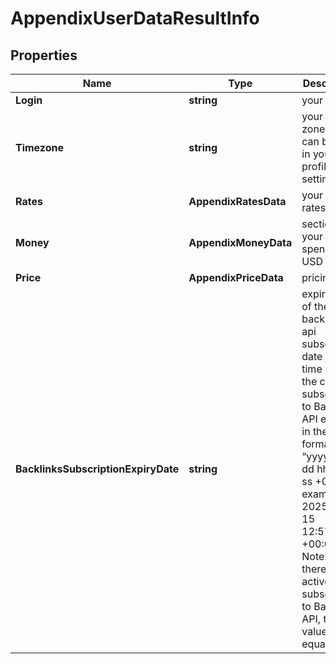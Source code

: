 # AppendixUserDataResultInfo


## Properties

| Name | Type | Description | Notes |
|------------ | ------------- | ------------- | -------------|
**Login** | **string** | your login |[optional]|
**Timezone** | **string** | your time zone<br>can be set in your profile settings |[optional]|
**Rates** | **AppendixRatesData** | your API rates |[optional]|
**Money** | **AppendixMoneyData** | section of your spending, USD |[optional]|
**Price** | **AppendixPriceData** | pricing |[optional]|
**BacklinksSubscriptionExpiryDate** | **string** | expiry date of the backlinks api subscription<br>date and time when the current subscription to Backlinks API expires;<br>in the UTC format: “yyyy-mm-dd hh-mm-ss +00:00”<br>example:<br>2025-06-15 12:57:46 +00:00<br>Note: if there is no active subscription to Backlinks API, the value equals null |[optional]|